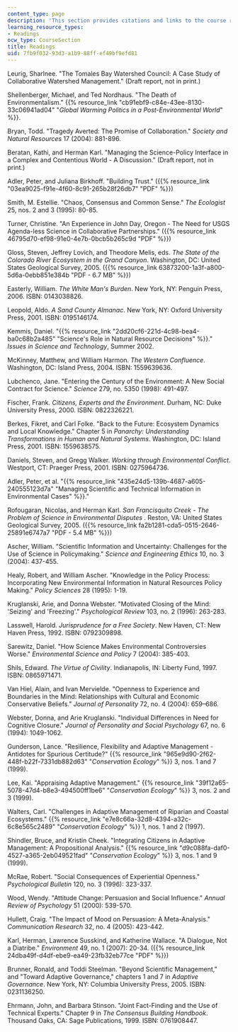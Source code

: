 ```yaml
---
content_type: page
description: 'This section provides citations and links to the course readings.     '
learning_resource_types:
- Readings
ocw_type: CourseSection
title: Readings
uid: 7fb9f032-93d3-a1b9-88ff-ef49bf9efd81
---
```


Leurig, Sharlnee. "The Tomales Bay Watershed Council: A Case Study of Collaborative Watershed Management." (Draft report, not in print.)

Shellenberger, Michael, and Ted Nordhaus. "The Death of Environmentalism." {{% resource_link "cb91ebf9-c84e-43ee-8130-33c06941ad04" "_Global Warming Politics in a Post-Environmental World_" %}}.

Bryan, Todd. "Tragedy Averted: The Promise of Collaboration." _Society and Natural Resources_ 17 (2004): 881-896.

Beratan, Kathi, and Herman Karl. "Managing the Science-Policy Interface in a Complex and Contentious World - A Discussion." (Draft report, not in print.)

Adler, Peter, and Juliana Birkhoff. "Building Trust." ({{% resource_link "03ea9025-f91e-4f60-8c91-265b28f26db7" "PDF" %}})

Smith, M. Estellie. "Chaos, Consensus and Common Sense." _The Ecologist_ 25, nos. 2 and 3 (1995): 80-85.

Turner, Christine. "An Experience in John Day, Oregon - The Need for USGS Agenda-less Science in Collaborative Partnerships." ({{% resource_link 46795d70-ef98-91e0-4e7b-0bcb5b265c9d "PDF" %}})

Gloss, Steven, Jeffrey Lovich, and Theodore Melis, eds. _The State of the Colorado River Ecosystem in the Grand Canyon_. Washington, DC: United States Geological Survey, 2005. ({{% resource_link 63873200-1a3f-a800-5d6a-0ebb851e384b "PDF - 6.7 MB" %}})

Easterly, William. _The White Man's Burden_. New York, NY: Penguin Press, 2006. ISBN: 0143038826.

Leopold, Aldo. _A Sand County Almanac_. New York, NY: Oxford University Press, 2001. ISBN: 0195146174.

Kemmis, Daniel. "{{% resource_link "2dd20cf6-221d-4c98-bea4-ba0c68b2a485" "Science's Role in Natural Resource Decisions" %}}." _Issues in Science and Technology_, Summer 2002.

McKinney, Matthew, and William Harmon. _The Western Confluence_. Washington, DC: Island Press, 2004. ISBN: 1559639636.

Lubchenco, Jane. "Entering the Century of the Environment: A New Social Contract for Science." _Science_ 279, no. 5350 (1998): 491-497.

Fischer, Frank. _Citizens, Experts and the Environment_. Durham, NC: Duke University Press, 2000. ISBN: 0822326221.

Berkes, Fikret, and Carl Folke. "Back to the Future: Ecosystem Dynamics and Local Knowledge." Chapter 5 in _Panarchy: Understanding Transformations in Human and Natural Systems_. Washington, DC: Island Press, 2001. ISBN: 1559638575.

Daniels, Steven, and Gregg Walker. _Working through Environmental Conflict_. Westport, CT: Praeger Press, 2001. ISBN: 0275964736.

Adler, Peter, et al. "{{% resource_link "435e24d5-139b-4687-a605-240555123d7a" "Managing Scientific and Technical Information in Environmental Cases" %}}."

Rofougaran, Nicolas, and Herman Karl. _San Francisquito Creek - The Problem of Science in Environmental Disputes_ . Reston, VA: United States Geological Survey, 2005. ({{% resource_link fa2b1281-cda5-0515-2646-25891e6747a7 "PDF - 5.4 MB" %}})

Ascher, William. "Scientific Information and Uncertainty: Challenges for the Use of Science in Policymaking." _Science and Engineering Ethics_ 10, no. 3 (2004): 437-455.

Healy, Robert, and William Ascher. "Knowledge in the Policy Process: Incorporating New Environmental Information in Natural Resources Policy Making." _Policy Sciences_ 28 (1995): 1-19.

Kruglanski, Arie, and Donna Webster. "Motivated Closing of the Mind: 'Seizing' and 'Freezing'." _Psychological Review_ 103, no. 2 (1996): 263-283.

Lasswell, Harold. _Jurisprudence for a Free Society_. New Haven, CT: New Haven Press, 1992. ISBN: 0792309898.

Sarewitz, Daniel. "How Science Makes Environmental Controversies Worse." _Environmental Science and Policy_ 7 (2004): 385-403.

Shils, Edward. _The Virtue of Civility_. Indianapolis, IN: Liberty Fund, 1997. ISBN: 0865971471.

Van Hiel, Alain, and Ivan Mervielde. "Openness to Experience and Boundaries in the Mind: Relationships with Cultural and Economic Conservative Beliefs." _Journal of Personality_ 72, no. 4 (2004): 659–686.

Webster, Donna, and Arie Kruglanski. "Individual Differences in Need for Cognitive Closure." _Journal of Personality and Social Psychology_ 67, no. 6 (1994): 1049-1062.

Gunderson, Lance. "Resilience, Flexibility and Adaptive Management - Antidotes for Spurious Certitude?" {{% resource_link "965e9d90-2f62-448f-b22f-7331db882d63" "_Conservation Ecology_" %}} 3, nos. 1 and 7 (1999).

Lee, Kai. "Appraising Adaptive Management." {{% resource_link "39f12a65-5078-47d4-b8e3-494500ff1be6" "_Conservation Ecology_" %}} 3, nos. 2 and 3 (1999).

Walters, Carl. "Challenges in Adaptive Management of Riparian and Coastal Ecosystems." {{% resource_link "e7e8c66a-32d8-4394-a32c-6c8e565c2489" "_Conservation Ecology_" %}} 1, nos. 1 and 2 (1997).

Shindler, Bruce, and Kristin Cheek. "Integrating Citizens in Adaptive Management: A Propositional Analysis." {{% resource_link "d9c088fa-daf0-4527-a365-2eb049521fad" "_Conservation Ecology_" %}} 3, nos. 1 and 9 (1999).

McRae, Robert. "Social Consequences of Experiential Openness." _Psychological Bulletin_ 120, no. 3 (1996): 323-337.

Wood, Wendy. "Attitude Change: Persuasion and Social Influence." _Annual Review of Psychology_ 51 (2000): 539-570.

Hullett, Craig. "The Impact of Mood on Persuasion: A Meta-Analysis." _Communication Research_ 32, no. 4 (2005): 423-442.

Karl, Herman, Lawrence Susskind, and Katherine Wallace. "A Dialogue, Not a Diatribe." _Environment_ 49, no. 1 (2007): 20-34. ({{% resource_link 24dba49f-d4df-ebe9-ea49-23fb32eb77ce "PDF" %}})

Brunner, Ronald, and Toddi Steelman. "Beyond Scientific Management," and "Toward Adaptive Governance," chapters 1 and 7 in _Adaptive Governance_. New York, NY: Columbia University Press, 2005. ISBN: 0231136250.

Ehrmann, John, and Barbara Stinson. "Joint Fact-Finding and the Use of Technical Experts." Chapter 9 in _The Consensus Building Handbook_. Thousand Oaks, CA: Sage Publications, 1999. ISBN: 0761908447.